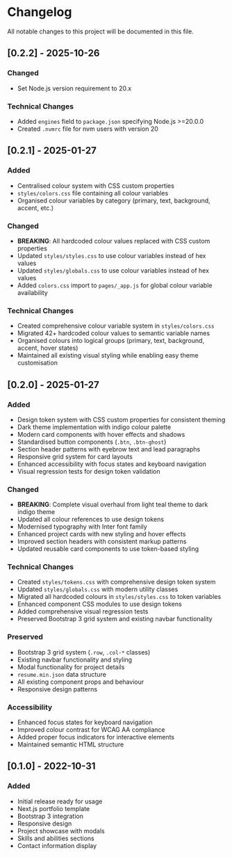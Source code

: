 # Changelog

All notable changes to this project will be documented in this file.

## [0.2.2] - 2025-10-26

### Changed
- Set Node.js version requirement to 20.x

### Technical Changes
- Added `engines` field to `package.json` specifying Node.js >=20.0.0
- Created `.nvmrc` file for nvm users with version 20

## [0.2.1] - 2025-01-27

### Added
- Centralised colour system with CSS custom properties
- `styles/colors.css` file containing all colour variables
- Organised colour variables by category (primary, text, background, accent, etc.)

### Changed
- **BREAKING**: All hardcoded colour values replaced with CSS custom properties
- Updated `styles/styles.css` to use colour variables instead of hex values
- Updated `styles/globals.css` to use colour variables instead of hex values
- Added `colors.css` import to `pages/_app.js` for global colour variable availability

### Technical Changes
- Created comprehensive colour variable system in `styles/colors.css`
- Migrated 42+ hardcoded colour values to semantic variable names
- Organised colours into logical groups (primary, text, background, accent, hover states)
- Maintained all existing visual styling while enabling easy theme customisation

## [0.2.0] - 2025-01-27

### Added
- Design token system with CSS custom properties for consistent theming
- Dark theme implementation with indigo colour palette
- Modern card components with hover effects and shadows
- Standardised button components (`.btn`, `.btn-ghost`)
- Section header patterns with eyebrow text and lead paragraphs
- Responsive grid system for card layouts
- Enhanced accessibility with focus states and keyboard navigation
- Visual regression tests for design token validation

### Changed
- **BREAKING**: Complete visual overhaul from light teal theme to dark indigo theme
- Updated all colour references to use design tokens
- Modernised typography with Inter font family
- Enhanced project cards with new styling and hover effects
- Improved section headers with consistent markup patterns
- Updated reusable card components to use token-based styling

### Technical Changes
- Created `styles/tokens.css` with comprehensive design token system
- Updated `styles/globals.css` with modern utility classes
- Migrated all hardcoded colours in `styles/styles.css` to token variables
- Enhanced component CSS modules to use design tokens
- Added comprehensive visual regression tests
- Preserved Bootstrap 3 grid system and existing navbar functionality

### Preserved
- Bootstrap 3 grid system (`.row`, `.col-*` classes)
- Existing navbar functionality and styling
- Modal functionality for project details
- `resume.min.json` data structure
- All existing component props and behaviour
- Responsive design patterns

### Accessibility
- Enhanced focus states for keyboard navigation
- Improved colour contrast for WCAG AA compliance
- Added proper focus indicators for interactive elements
- Maintained semantic HTML structure

## [0.1.0] - 2022-10-31

### Added
- Initial release ready for usage
- Next.js portfolio template
- Bootstrap 3 integration
- Responsive design
- Project showcase with modals
- Skills and abilities sections
- Contact information display
